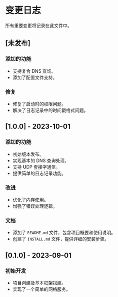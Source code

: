 # 变更日志

所有重要变更将记录在此文件中。

## [未发布]

### 添加的功能
- 支持复合 DNS 查询。
- 添加了配置文件支持。

### 修复
- 修复了启动时的权限问题。
- 解决了日志记录中的时间戳格式问题。

## [1.0.0] - 2023-10-01

### 添加的功能
- 初始版本发布。
- 实现基本的 DNS 查询处理。
- 支持 UDP 套接字通信。
- 提供简单的日志记录功能。

### 改进
- 优化了内存使用。
- 增强了错误处理逻辑。

### 文档
- 添加了 `README.md` 文件，包含项目概要和使用说明。
- 创建了 `INSTALL.md` 文件，提供详细的安装步骤。

## [0.1.0] - 2023-09-01

### 初始开发
- 项目创建及基本框架搭建。
- 实现了一个简单的网络服务。

